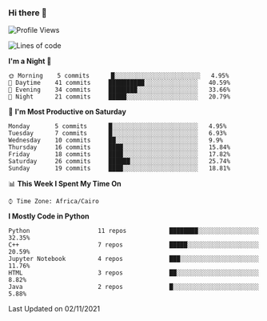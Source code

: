 ### Hi there 👋

<!--
**AMR-KELEG/AMR-KELEG** is a ✨ _special_ ✨ repository because its `README.md` (this file) appears on your GitHub profile.

Here are some ideas to get you started:

- 🔭 I’m currently working on ...
- 🌱 I’m currently learning ...
- 👯 I’m looking to collaborate on ...
- 🤔 I’m looking for help with ...
- 💬 Ask me about ...
- 📫 How to reach me: ...
- 😄 Pronouns: ...
- ⚡ Fun fact: ...
-->

<!--START_SECTION:waka-->
![Profile Views](http://img.shields.io/badge/Profile%20Views-6-blue)

![Lines of code](https://img.shields.io/badge/From%20Hello%20World%20I%27ve%20Written-2.6%20million%20lines%20of%20code-blue)

**I'm a Night 🦉** 

```text
🌞 Morning    5 commits      █░░░░░░░░░░░░░░░░░░░░░░░░   4.95% 
🌆 Daytime    41 commits     ██████████░░░░░░░░░░░░░░░   40.59% 
🌃 Evening    34 commits     ████████░░░░░░░░░░░░░░░░░   33.66% 
🌙 Night      21 commits     █████░░░░░░░░░░░░░░░░░░░░   20.79%

```
📅 **I'm Most Productive on Saturday** 

```text
Monday       5 commits      █░░░░░░░░░░░░░░░░░░░░░░░░   4.95% 
Tuesday      7 commits      █░░░░░░░░░░░░░░░░░░░░░░░░   6.93% 
Wednesday    10 commits     ██░░░░░░░░░░░░░░░░░░░░░░░   9.9% 
Thursday     16 commits     ████░░░░░░░░░░░░░░░░░░░░░   15.84% 
Friday       18 commits     ████░░░░░░░░░░░░░░░░░░░░░   17.82% 
Saturday     26 commits     ██████░░░░░░░░░░░░░░░░░░░   25.74% 
Sunday       19 commits     ████░░░░░░░░░░░░░░░░░░░░░   18.81%

```


📊 **This Week I Spent My Time On** 

```text
⌚︎ Time Zone: Africa/Cairo

```

**I Mostly Code in Python** 

```text
Python                   11 repos            ████████░░░░░░░░░░░░░░░░░   32.35% 
C++                      7 repos             █████░░░░░░░░░░░░░░░░░░░░   20.59% 
Jupyter Notebook         4 repos             ███░░░░░░░░░░░░░░░░░░░░░░   11.76% 
HTML                     3 repos             ██░░░░░░░░░░░░░░░░░░░░░░░   8.82% 
Java                     2 repos             █░░░░░░░░░░░░░░░░░░░░░░░░   5.88%

```



 Last Updated on 02/11/2021
<!--END_SECTION:waka-->
